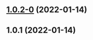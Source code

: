 ## [1.0.2-0](https://github.com/actions/javascript-action/compare/v1.0.1...v1.0.2-0) (2022-01-14)



## 1.0.1 (2022-01-14)



